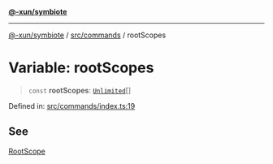 [**@-xun/symbiote**](../../../README.md)

***

[@-xun/symbiote](../../../README.md) / [src/commands](../README.md) / rootScopes

# Variable: rootScopes

> `const` **rootScopes**: [`Unlimited`](../../configure/enumerations/UnlimitedGlobalScope.md#unlimited)[]

Defined in: [src/commands/index.ts:19](https://github.com/Xunnamius/symbiote/blob/62837922680f523ceb73c316fc4e6bbfb810fc1f/src/commands/index.ts#L19)

## See

[RootScope](../../configure/enumerations/UnlimitedGlobalScope.md)
